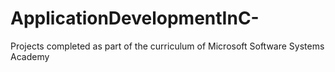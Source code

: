 # ApplicationDevelopmentInC-
Projects completed as part of the curriculum of Microsoft Software Systems Academy
